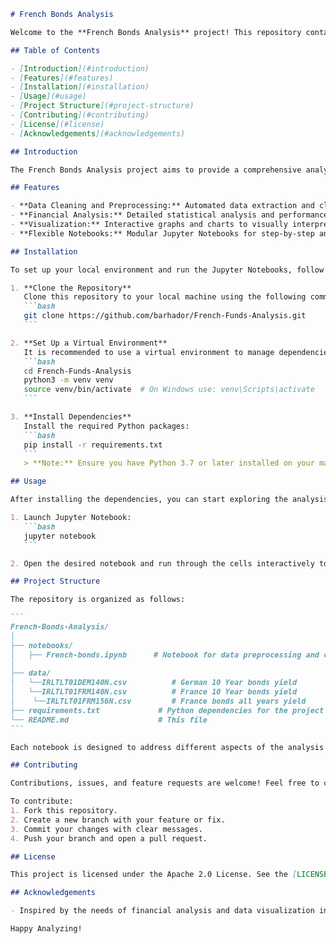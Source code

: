 ````markdown name=README.md
# French Bonds Analysis

Welcome to the **French Bonds Analysis** project! This repository contains a collection of Jupyter Notebooks designed to analyze French bonds data, offering insights and visualizations that help in understanding trends, performance, and other financial metrics related to French investment bonds.

## Table of Contents

- [Introduction](#introduction)
- [Features](#features)
- [Installation](#installation)
- [Usage](#usage)
- [Project Structure](#project-structure)
- [Contributing](#contributing)
- [License](#license)
- [Acknowledgements](#acknowledgements)

## Introduction

The French Bonds Analysis project aims to provide a comprehensive analysis of French investment Bonds using state-of-the-art data analysis and visualization techniques. Whether you are an analyst, a researcher, or a financial enthusiast, this project offers valuable insights into the dynamics of French financial markets.

## Features

- **Data Cleaning and Preprocessing:** Automated data extraction and cleaning for accurate analysis.
- **Financial Analysis:** Detailed statistical analysis and performance evaluation.
- **Visualization:** Interactive graphs and charts to visually interpret trends and patterns.
- **Flexible Notebooks:** Modular Jupyter Notebooks for step-by-step analysis that can be easily extended.

## Installation

To set up your local environment and run the Jupyter Notebooks, follow these steps:

1. **Clone the Repository**  
   Clone this repository to your local machine using the following command:
   ```bash
   git clone https://github.com/barhador/French-Funds-Analysis.git
   ```

2. **Set Up a Virtual Environment**  
   It is recommended to use a virtual environment to manage dependencies:
   ```bash
   cd French-Funds-Analysis
   python3 -m venv venv
   source venv/bin/activate  # On Windows use: venv\Scripts\activate
   ```

3. **Install Dependencies**  
   Install the required Python packages:
   ```bash
   pip install -r requirements.txt
   ```
   > **Note:** Ensure you have Python 3.7 or later installed on your machine.

## Usage

After installing the dependencies, you can start exploring the analysis by running the Jupyter Notebook:

1. Launch Jupyter Notebook:
   ```bash
   jupyter notebook
   ```

2. Open the desired notebook and run through the cells interactively to view the data analysis and visualizations.

## Project Structure

The repository is organized as follows:

```
French-Bonds-Analysis/
│
├── notebooks/
│   ├── French-bonds.ipynb      # Notebook for data preprocessing and cleaning
│
├── data/
│   └──IRLTLT01DEM140N.csv          # German 10 Year bonds yield
│   └──IRLTLT01FRM140N.csv          # France 10 Year bonds yield
│    └──IRLTLT01FRM156N.csv         # France bonds all years yield
├── requirements.txt             # Python dependencies for the project
└── README.md                    # This file
```

Each notebook is designed to address different aspects of the analysis process, making it easy to understand and extend the project.

## Contributing

Contributions, issues, and feature requests are welcome! Feel free to check [issues](https://github.com/barhador/French-Funds-Analysis/issues) and submit pull requests for any improvements.

To contribute:
1. Fork this repository.
2. Create a new branch with your feature or fix.
3. Commit your changes with clear messages.
4. Push your branch and open a pull request.

## License

This project is licensed under the Apache 2.0 License. See the [LICENSE](LICENSE) file for details.

## Acknowledgements

- Inspired by the needs of financial analysis and data visualization in the context of French bonds.

Happy Analyzing!
````